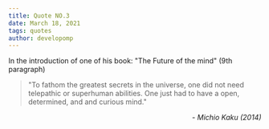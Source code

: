 ```yaml
---
title: Quote NO.3
date: March 18, 2021
tags: quotes
author: developomp
---
```


In the introduction of one of his book: "The Future of the mind" (9th paragraph)

> "To fathom the greatest secrets in the universe, one did not need telepathic or superhuman abilities. One just had to have a open, determined, and and curious mind."

<div style="text-align: right"> <i>- Michio Kaku (2014)</i> </div>
